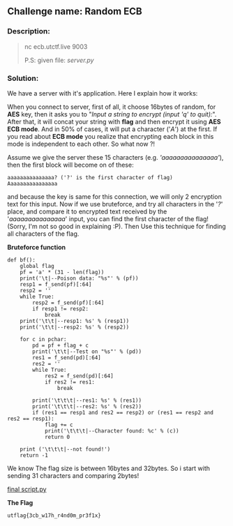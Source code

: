 ## Challenge name:	Random ECB

### Description:
> nc ecb.utctf.live 9003
> 
> P.S: given file: *server.py*

### Solution:

We have a server with it's application. Here I explain how it works:

When you connect to server, first of all, it choose 16bytes of random, for **AES** key, then it asks you to "*Input a string to encrypt (input 'q' to quit):*". After that, it will concat your string with **flag** and then encrypt it using **AES ECB mode**. And in 50% of cases, it will put a character ('*A*') at the first. If you read about **ECB mode** you realize that encrypting each block in this mode is independent to each other. So what now ?!

Assume we give the server these 15 characters (e.g. *'aaaaaaaaaaaaaaa'*), then the first block will become on of these:

    aaaaaaaaaaaaaaa? ('?' is the first character of flag)
    Aaaaaaaaaaaaaaaa

and because the key is same for this connection, we will only 2 encryption text for this input. Now if we use bruteforce, and try all characters in the '*?*' place, and compare it to encrypted text received by the '*aaaaaaaaaaaaaaa*' input, you can find the first character of the flag! (Sorry, I'm not so good in explaining :P). Then Use this technique for finding all characters of the flag.

**Bruteforce function**

    def bf():
        global flag
        pf = 'a' * (31 - len(flag))
        print('\t|--Poison data: "%s"' % (pf))
        resp1 = f_send(pf)[:64]
        resp2 = ''
        while True:
            resp2 = f_send(pf)[:64]
            if resp1 != resp2:
                break
        print('\t\t|--resp1: %s' % (resp1))
        print('\t\t|--resp2: %s' % (resp2))

        for c in pchar:
            pd = pf + flag + c
            print('\t\t|--Test on "%s"' % (pd))
            res1 = f_send(pd)[:64]
            res2 = ''
            while True:
                res2 = f_send(pd)[:64]
                if res2 != res1:
                    break

            print('\t\t\t|--res1: %s' % (res1))
            print('\t\t\t|--res2: %s' % (res2))
            if (res1 == resp1 and res2 == resp2) or (res1 == resp2 and res2 == resp1):
                flag += c
                print('\t\t\t|--Character found: %c' % (c))
                return 0

        print ('\t\t\t|--not found!')
        return -1

We know The flag size is between 16bytes and 32bytes. So i start with sending 31 characters and comparing 2bytes!

[final script.py](./script.py)

**The Flag**

    utflag{3cb_w17h_r4nd0m_pr3f1x}
